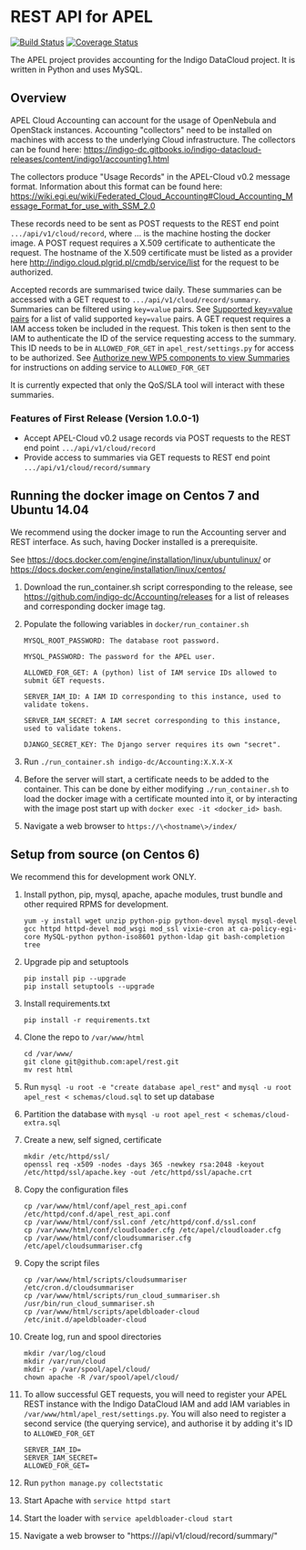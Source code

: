 # REST API for APEL
[![Build Status](https://travis-ci.org/apel/rest.svg?branch=dev)](https://travis-ci.org/apel/rest)
[![Coverage Status](https://coveralls.io/repos/github/apel/rest/badge.svg?branch=dev)](https://coveralls.io/github/apel/rest?branch=dev)

The APEL project provides accounting for the Indigo DataCloud project. It is written in Python and uses MySQL.

## Overview
APEL Cloud Accounting can account for the usage of OpenNebula and OpenStack instances. Accounting "collectors" need to be installed on machines with access to the underlying Cloud infrastructure. The collectors can be found here: https://indigo-dc.gitbooks.io/indigo-datacloud-releases/content/indigo1/accounting1.html

The collectors produce "Usage Records" in the APEL-Cloud v0.2 message format. Information about this format can be found here: https://wiki.egi.eu/wiki/Federated_Cloud_Accounting#Cloud_Accounting_Message_Format_for_use_with_SSM_2.0

These records need to be sent as POST requests to the REST end point `.../api/v1/cloud/record`, where ... is the machine hosting the docker image. A POST request requires a X.509 certificate to authenticate the request. The hostname of the X.509 certificate must be listed as a provider here http://indigo.cloud.plgrid.pl/cmdb/service/list for the request to be authorized.

Accepted records are summarised twice daily. These summaries can be accessed with a GET request to `.../api/v1/cloud/record/summary`. Summaries can be filtered using `key=value` pairs. See [Supported key=value pairs](doc/user.md#supported-keyvalue-pairs) for a list of valid supported `key=value` pairs. A GET request requires a IAM access token be included in the request. This token is then sent to the IAM to authenticate the ID of the service requesting access to the summary. This ID needs to be in `ALLOWED_FOR_GET` in `apel_rest/settings.py` for access to be authorized. See [Authorize new WP5 components to view Summaries](doc/admin.md#authorize-new-wp5-components-to-view-summaries) for instructions on adding service to `ALLOWED_FOR_GET`

It is currently expected that only the QoS/SLA tool will interact with these summaries.

### Features of First Release (Version 1.0.0-1)

- Accept APEL-Cloud v0.2 usage records via POST requests to the REST end point `.../api/v1/cloud/record`
- Provide access to summaries via GET requests to REST end point `.../api/v1/cloud/record/summary`

## Running the docker image on Centos 7 and Ubuntu 14.04
We recommend using the docker image to run the Accounting server and REST interface. As such, having Docker installed is a prerequisite.

See https://docs.docker.com/engine/installation/linux/ubuntulinux/ or https://docs.docker.com/engine/installation/linux/centos/

1. Download the run_container.sh script corresponding to the release, see https://github.com/indigo-dc/Accounting/releases for a list of releases and corresponding docker image tag.

2. Populate the following variables in `docker/run_container.sh`
   ```
   MYSQL_ROOT_PASSWORD: The database root password.

   MYSQL_PASSWORD: The password for the APEL user.

   ALLOWED_FOR_GET: A (python) list of IAM service IDs allowed to submit GET requests.

   SERVER_IAM_ID: A IAM ID corresponding to this instance, used to validate tokens.

   SERVER_IAM_SECRET: A IAM secret corresponding to this instance, used to validate tokens.

   DJANGO_SECRET_KEY: The Django server requires its own "secret".
   ```

3. Run `./run_container.sh indigo-dc/Accounting:X.X.X-X`

4. Before the server will start, a certificate needs to be added to the container. This can be done by either modifying `./run_container.sh` to load the docker image with a certificate mounted into it, or by interacting with the image post start up with `docker exec -it <docker_id> bash`.

5. Navigate a web browser to `https://\<hostname\>/index/`

## Setup from source (on Centos 6)
We recommend this for development work ONLY.

1. Install python, pip, mysql, apache, apache modules, trust bundle and other required RPMS for development.
    ```
    yum -y install wget unzip python-pip python-devel mysql mysql-devel gcc httpd httpd-devel mod_wsgi mod_ssl vixie-cron at ca-policy-egi-core MySQL-python python-iso8601 python-ldap git bash-completion tree
    ```
    
2. Upgrade pip and setuptools
    ```
    pip install pip --upgrade
    pip install setuptools --upgrade
    ```
    
3. Install requirements.txt
    ```
    pip install -r requirements.txt
    ```

4. Clone the repo to `/var/www/html`
    ```
    cd /var/www/
    git clone git@github.com:apel/rest.git
    mv rest html
    ```

5. Run `mysql -u root -e "create database apel_rest"` and `mysql -u root apel_rest < schemas/cloud.sql` to set up database

6. Partition the database with `mysql -u root apel_rest < schemas/cloud-extra.sql`

7. Create a new, self signed, certificate
    ```
    mkdir /etc/httpd/ssl/
    openssl req -x509 -nodes -days 365 -newkey rsa:2048 -keyout /etc/httpd/ssl/apache.key -out /etc/httpd/ssl/apache.crt
    ```

8. Copy the configuration files
    ```
    cp /var/www/html/conf/apel_rest_api.conf /etc/httpd/conf.d/apel_rest_api.conf
    cp /var/www/html/conf/ssl.conf /etc/httpd/conf.d/ssl.conf
    cp /var/www/html/conf/cloudloader.cfg /etc/apel/cloudloader.cfg
    cp /var/www/html/conf/cloudsummariser.cfg /etc/apel/cloudsummariser.cfg
    ```

9. Copy the script files
    ```
    cp /var/www/html/scripts/cloudsummariser /etc/cron.d/cloudsummariser
    cp /var/www/html/scripts/run_cloud_summariser.sh /usr/bin/run_cloud_summariser.sh
    cp /var/www/html/scripts/apeldbloader-cloud /etc/init.d/apeldbloader-cloud
    ```

10. Create log, run and spool directories
     ```
     mkdir /var/log/cloud
     mkdir /var/run/cloud
     mkdir -p /var/spool/apel/cloud/
     chown apache -R /var/spool/apel/cloud/
     ```

11. To allow successful GET requests, you will need to register your APEL REST instance with the Indigo DataCloud IAM and add IAM variables in `/var/www/html/apel_rest/settings.py`. You will also need to register a second service (the querying service), and authorise it by adding it's ID to `ALLOWED_FOR_GET`
    ```
    SERVER_IAM_ID=
    SERVER_IAM_SECRET=
    ALLOWED_FOR_GET=
    ```

12. Run `python manage.py collectstatic`

13. Start Apache with `service httpd start`

14. Start the loader with `service apeldbloader-cloud start`

15. Navigate a web browser to "https://<hostname>/api/v1/cloud/record/summary/"
